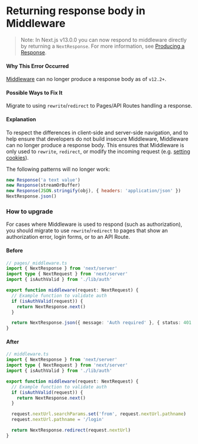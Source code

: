 # Returning response body in Middleware

> Note: In Next.js v13.0.0 you can now respond to middleware directly by returning a `NextResponse`. For more information, see [Producing a Response](https://nextjs.org/docs/advanced-features/middleware#producing-a-response).

#### Why This Error Occurred

[Middleware](https://nextjs.org/docs/advanced-features/middleware) can no longer produce a response body as of `v12.2+`.

#### Possible Ways to Fix It

Migrate to using `rewrite`/`redirect` to Pages/API Routes handling a response.

#### Explanation

To respect the differences in client-side and server-side navigation, and to help ensure that developers do not build insecure Middleware, Middleware can no longer produce a response body. This ensures that Middleware is only used to `rewrite`, `redirect`, or modify the incoming request (e.g. [setting cookies](https://nextjs.org/docs/advanced-features/middleware#using-cookies)).

The following patterns will no longer work:

```js
new Response('a text value')
new Response(streamOrBuffer)
new Response(JSON.stringify(obj), { headers: 'application/json' })
NextResponse.json()
```

### How to upgrade

For cases where Middleware is used to respond (such as authorization), you should migrate to use `rewrite`/`redirect` to pages that show an authorization error, login forms, or to an API Route.

#### Before

```typescript
// pages/_middleware.ts
import { NextResponse } from 'next/server'
import type { NextRequest } from 'next/server'
import { isAuthValid } from './lib/auth'

export function middleware(request: NextRequest) {
  // Example function to validate auth
  if (isAuthValid(request)) {
    return NextResponse.next()
  }

  return NextResponse.json({ message: 'Auth required' }, { status: 401 })
}
```

#### After

```typescript
// middleware.ts
import { NextResponse } from 'next/server'
import type { NextRequest } from 'next/server'
import { isAuthValid } from './lib/auth'

export function middleware(request: NextRequest) {
  // Example function to validate auth
  if (isAuthValid(request)) {
    return NextResponse.next()
  }

  request.nextUrl.searchParams.set('from', request.nextUrl.pathname)
  request.nextUrl.pathname = '/login'

  return NextResponse.redirect(request.nextUrl)
}
```
